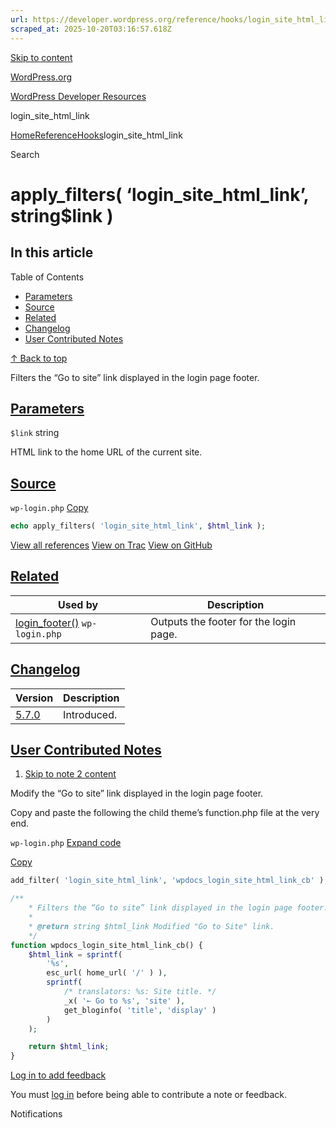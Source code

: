 ```yaml
---
url: https://developer.wordpress.org/reference/hooks/login_site_html_link
scraped_at: 2025-10-20T03:16:57.618Z
---
```


[Skip to content](https://developer.wordpress.org/reference/hooks/login_site_html_link/#wp--skip-link--target)

[WordPress.org](https://wordpress.org/)

[WordPress Developer Resources](https://developer.wordpress.org/)

login\_site\_html\_link


[Home](https://developer.wordpress.org/)[Reference](https://developer.wordpress.org/reference/)[Hooks](https://developer.wordpress.org/reference/hooks/)login\_site\_html\_link

Search

# apply\_filters( ‘login\_site\_html\_link’, string$link )

## In this article

Table of Contents

- [Parameters](https://developer.wordpress.org/reference/hooks/login_site_html_link/#parameters)
- [Source](https://developer.wordpress.org/reference/hooks/login_site_html_link/#source)
- [Related](https://developer.wordpress.org/reference/hooks/login_site_html_link/#related)
- [Changelog](https://developer.wordpress.org/reference/hooks/login_site_html_link/#changelog)
- [User Contributed Notes](https://developer.wordpress.org/reference/hooks/login_site_html_link/#user-contributed-notes)

[↑ Back to top](https://developer.wordpress.org/reference/hooks/login_site_html_link/#wp--skip-link--target)

Filters the “Go to site” link displayed in the login page footer.

## [Parameters](https://developer.wordpress.org/reference/hooks/login_site_html_link/\#parameters)

`$link` string

HTML link to the home URL of the current site.

## [Source](https://developer.wordpress.org/reference/hooks/login_site_html_link/\#source)

`wp-login.php`
[Copy](https://developer.wordpress.org/reference/hooks/login_site_html_link/#)

```php
echo apply_filters( 'login_site_html_link', $html_link );

```

[View all references](https://developer.wordpress.org/reference/files/wp-login.php/) [View on Trac](https://core.trac.wordpress.org/browser/tags/6.8.3/src/wp-login.php#L349) [View on GitHub](https://github.com/WordPress/wordpress-develop/blob/6.8.3/src/wp-login.php#L349-L349)

## [Related](https://developer.wordpress.org/reference/hooks/login_site_html_link/\#related)

| Used by | Description |
| --- | --- |
| [login\_footer()](https://developer.wordpress.org/reference/functions/login_footer/) `wp-login.php` | Outputs the footer for the login page. |

## [Changelog](https://developer.wordpress.org/reference/hooks/login_site_html_link/\#changelog)

| Version | Description |
| --- | --- |
| [5.7.0](https://developer.wordpress.org/reference/since/5.7.0/) | Introduced. |

## [User Contributed Notes](https://developer.wordpress.org/reference/hooks/login_site_html_link/\#user-contributed-notes)

1. [Skip to note 2 content](https://developer.wordpress.org/reference/hooks/login_site_html_link/#comment-content-6939)



Modify the “Go to site” link displayed in the login page footer.


Copy and paste the following the child theme’s function.php file at the very end.





`wp-login.php`
[Expand code](https://developer.wordpress.org/reference/hooks/login_site_html_link/#)

[Copy](https://developer.wordpress.org/reference/hooks/login_site_html_link/#)




```php
add_filter( 'login_site_html_link', 'wpdocs_login_site_html_link_cb' );

/**
    * Filters the “Go to site” link displayed in the login page footer.
    *
    * @return string $html_link Modified "Go to Site" link.
    */
function wpdocs_login_site_html_link_cb() {
   	$html_link = sprintf(
   		'%s',
   		esc_url( home_url( '/' ) ),
   		sprintf(
   			/* translators: %s: Site title. */
   			_x( '← Go to %s', 'site' ),
   			get_bloginfo( 'title', 'display' )
   		)
   	);

   	return $html_link;
}
```







[Log in to add feedback](https://login.wordpress.org/?redirect_to=https%3A%2F%2Fdeveloper.wordpress.org%2Freference%2Fhooks%2Flogin_site_html_link%2F%3Freplytocom%3D6939%23feedback-editor-6939)


You must [log in](https://login.wordpress.org/?redirect_to=https%3A%2F%2Fdeveloper.wordpress.org%2Freference%2Fhooks%2Flogin_site_html_link%2F) before being able to contribute a note or feedback.

Notifications